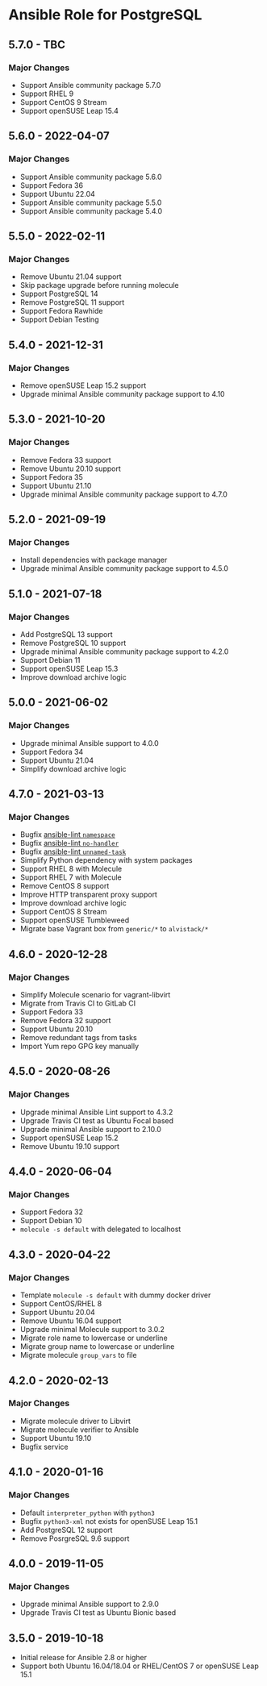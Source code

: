 # Ansible Role for PostgreSQL

## 5.7.0 - TBC

### Major Changes

  - Support Ansible community package 5.7.0
  - Support RHEL 9
  - Support CentOS 9 Stream
  - Support openSUSE Leap 15.4

## 5.6.0 - 2022-04-07

### Major Changes

  - Support Ansible community package 5.6.0
  - Support Fedora 36
  - Support Ubuntu 22.04
  - Support Ansible community package 5.5.0
  - Support Ansible community package 5.4.0

## 5.5.0 - 2022-02-11

### Major Changes

  - Remove Ubuntu 21.04 support
  - Skip package upgrade before running molecule
  - Support PostgreSQL 14
  - Remove PostgreSQL 11 support
  - Support Fedora Rawhide
  - Support Debian Testing

## 5.4.0 - 2021-12-31

### Major Changes

  - Remove openSUSE Leap 15.2 support
  - Upgrade minimal Ansible community package support to 4.10

## 5.3.0 - 2021-10-20

### Major Changes

  - Remove Fedora 33 support
  - Remove Ubuntu 20.10 support
  - Support Fedora 35
  - Support Ubuntu 21.10
  - Upgrade minimal Ansible community package support to 4.7.0

## 5.2.0 - 2021-09-19

### Major Changes

  - Install dependencies with package manager
  - Upgrade minimal Ansible community package support to 4.5.0

## 5.1.0 - 2021-07-18

### Major Changes

  - Add PostgreSQL 13 support
  - Remove PostgreSQL 10 support
  - Upgrade minimal Ansible community package support to 4.2.0
  - Support Debian 11
  - Support openSUSE Leap 15.3
  - Improve download archive logic

## 5.0.0 - 2021-06-02

### Major Changes

  - Upgrade minimal Ansible support to 4.0.0
  - Support Fedora 34
  - Support Ubuntu 21.04
  - Simplify download archive logic

## 4.7.0 - 2021-03-13

### Major Changes

  - Bugfix [ansible-lint `namespace`](https://github.com/ansible-community/ansible-lint/pull/1451)
  - Bugfix [ansible-lint `no-handler`](https://github.com/ansible-community/ansible-lint/pull/1402)
  - Bugfix [ansible-lint `unnamed-task`](https://github.com/ansible-community/ansible-lint/pull/1413)
  - Simplify Python dependency with system packages
  - Support RHEL 8 with Molecule
  - Support RHEL 7 with Molecule
  - Remove CentOS 8 support
  - Improve HTTP transparent proxy support
  - Improve download archive logic
  - Support CentOS 8 Stream
  - Support openSUSE Tumbleweed
  - Migrate base Vagrant box from `generic/*` to `alvistack/*`

## 4.6.0 - 2020-12-28

### Major Changes

  - Simplify Molecule scenario for vagrant-libvirt
  - Migrate from Travis CI to GitLab CI
  - Support Fedora 33
  - Remove Fedora 32 support
  - Support Ubuntu 20.10
  - Remove redundant tags from tasks
  - Import Yum repo GPG key manually

## 4.5.0 - 2020-08-26

### Major Changes

  - Upgrade minimal Ansible Lint support to 4.3.2
  - Upgrade Travis CI test as Ubuntu Focal based
  - Upgrade minimal Ansible support to 2.10.0
  - Support openSUSE Leap 15.2
  - Remove Ubuntu 19.10 support

## 4.4.0 - 2020-06-04

### Major Changes

  - Support Fedora 32
  - Support Debian 10
  - `molecule -s default` with delegated to localhost

## 4.3.0 - 2020-04-22

### Major Changes

  - Template `molecule -s default` with dummy docker driver
  - Support CentOS/RHEL 8
  - Support Ubuntu 20.04
  - Remove Ubuntu 16.04 support
  - Upgrade minimal Molecule support to 3.0.2
  - Migrate role name to lowercase or underline
  - Migrate group name to lowercase or underline
  - Migrate molecule `group_vars` to file

## 4.2.0 - 2020-02-13

### Major Changes

  - Migrate molecule driver to Libvirt
  - Migrate molecule verifier to Ansible
  - Support Ubuntu 19.10
  - Bugfix service

## 4.1.0 - 2020-01-16

### Major Changes

  - Default `interpreter_python` with `python3`
  - Bugfix `python3-xml` not exists for openSUSE Leap 15.1
  - Add PostgreSQL 12 support
  - Remove PosrgreSQL 9.6 support

## 4.0.0 - 2019-11-05

### Major Changes

  - Upgrade minimal Ansible support to 2.9.0
  - Upgrade Travis CI test as Ubuntu Bionic based

## 3.5.0 - 2019-10-18

  - Initial release for Ansible 2.8 or higher
  - Support both Ubuntu 16.04/18.04 or RHEL/CentOS 7 or openSUSE Leap 15.1
